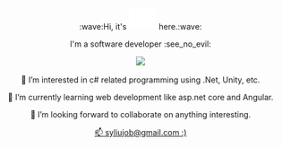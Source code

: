 <div id="header" align="center">
  <p>:wave:Hi, it's <img src="header.svg" width="50" height="40" > here.:wave:</p>
  <p>I'm a software developer :see_no_evil:</p>
  <img src="https://media.giphy.com/media/vzO0Vc8b2VBLi/giphy.gif" width="200"/>
  <div>
    <p>👀 I’m interested in c# related programming using .Net, Unity, etc.</p>
    <p>🌱 I’m currently learning web development like asp.net core and Angular.</p>
    <p>💞️ I’m looking forward to collaborate on anything interesting.</p>
    <a href="mailto:@syliujob@gmail.com">📫 syliujob@gmail.com :)</a>
  </div>
</div>




<!---
yangryu321/yangryu321 is a ✨ special ✨ repository because its `README.md` (this file) appears on your GitHub profile.
You can click the Preview link to take a look at your changes.
--->
